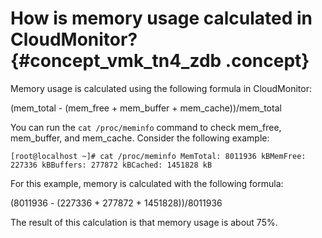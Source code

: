 # How is memory usage calculated in CloudMonitor? {#concept_vmk_tn4_zdb .concept}

Memory usage is calculated using the following formula in CloudMonitor:

\(mem\_total - \(mem\_free + mem\_buffer + mem\_cache\)\)/mem\_total

You can run the `cat /proc/meminfo` command to check mem\_free, mem\_buffer, and mem\_cache. Consider the following example:

```
[root@localhost ~]# cat /proc/meminfo MemTotal: 8011936 kBMemFree: 227336 kBBuffers: 277872 kBCached: 1451828 kB
```

For this example, memory is calculated with the following formula:

\(8011936 - \(227336 + 277872 + 1451828\)\)/8011936

The result of this calculation is that memory usage is about 75%.

